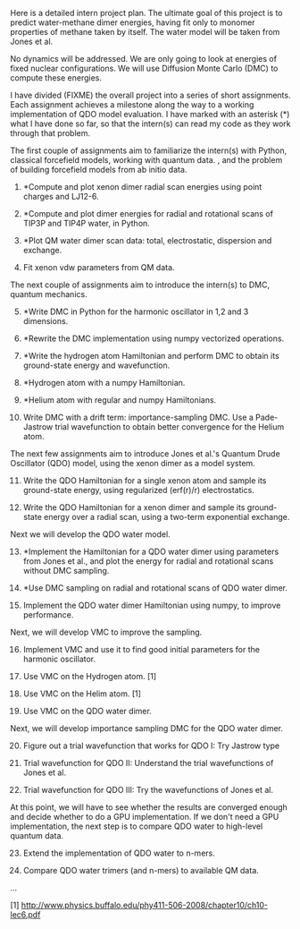 Here is a detailed intern project plan. The ultimate goal of this
project is to predict water-methane dimer energies, having fit only to
monomer properties of methane taken by itself. The water model will be
taken from Jones et al. 

No dynamics will be addressed. We are only going to look at energies
of fixed nuclear configurations. We will use Diffusion Monte Carlo
(DMC) to compute these energies.

I have divided (FIXME) the overall project into a series of short
assignments. Each assignment achieves a milestone along the way to a
working implementation of QDO model evaluation. I have marked with an
asterisk (*) what I have done so far, so that the intern(s) can read
my code as they work through that problem.

The first couple of assignments aim to familiarize the intern(s) with
Python, classical forcefield models, working with quantum data. ,
and the problem of building forcefield models from ab initio data.

1. *Compute and plot xenon dimer radial scan energies using point
charges and LJ12-6.

2. *Compute and plot dimer energies for radial and rotational scans of
TIP3P and TIP4P water, in Python.

3. *Plot QM water dimer scan data: total, electrostatic, dispersion and
exchange.

4. Fit xenon vdw parameters from QM data.

The next couple of assignments aim to introduce the intern(s) to
DMC, quantum mechanics.

5. *Write DMC in Python for the harmonic oscillator in 1,2 and 3
dimensions.

6. *Rewrite the DMC implementation using numpy vectorized operations.

7. *Write the hydrogen atom Hamiltonian and perform DMC to obtain its
 ground-state energy and wavefunction.

8. *Hydrogen atom with a numpy Hamiltonian.

9. *Helium atom with regular and numpy Hamiltonians.

10. Write DMC with a drift term: importance-sampling DMC. Use a
 Pade-Jastrow trial wavefunction to obtain better convergence for the
 Helium atom.

The next few assignments aim to introduce Jones et al.'s Quantum Drude
Oscillator (QDO) model, using the xenon dimer as a model system.

11. Write the QDO Hamiltonian for a single xenon atom and sample its
ground-state energy, using regularized (erf(r)/r) electrostatics.

12. Write the QDO Hamiltonian for a xenon dimer and sample its
ground-state energy over a radial scan, using a two-term exponential
exchange.

Next we will develop the QDO water model.

13. *Implement the Hamiltonian for a QDO water dimer using parameters
from Jones et al., and plot the energy for radial and rotational scans
without DMC sampling.

14. *Use DMC sampling on radial and rotational scans of QDO water
 dimer.

15. Implement the QDO water dimer Hamiltonian using numpy, to improve
performance.

Next, we will develop VMC to improve the sampling.

16. Implement VMC and use it to find good initial parameters for the
harmonic oscillator. 

17. Use VMC on the Hydrogen atom. [1]

18. Use VMC on the Helim atom. [1]

19. Use VMC on the QDO water dimer.

Next, we will develop importance sampling DMC for the QDO water dimer.

20. Figure out a trial wavefunction that works for QDO I: Try Jastrow type

21. Trial wavefunction for QDO II: Understand the trial wavefunctions
of Jones et al.

22. Trial wavefunction for QDO III: Try the wavefunctions of Jones et
al.

At this point, we will have to see whether the results are converged
enough and decide whether to do a GPU implementation. If we don't need
a GPU implementation, the next step is to compare QDO water to
high-level quantum data.

23. Extend the implementation of QDO water to n-mers.

24. Compare QDO water trimers (and n-mers) to available QM data.

...

[1] http://www.physics.buffalo.edu/phy411-506-2008/chapter10/ch10-lec6.pdf​